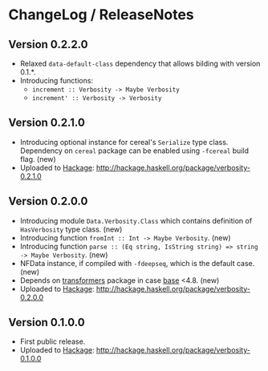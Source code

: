 # ChangeLog / ReleaseNotes


## Version 0.2.2.0

* Relaxed `data-default-class` dependency that allows bilding with version
  0.1.\*.
* Introducing functions:
    * `increment :: Verbosity -> Maybe Verbosity`
    * `increment' :: Verbosity -> Verbosity`

## Version 0.2.1.0

* Introducing optional instance for cereal's `Serialize` type class. Dependency
  on `cereal` package can be enabled using `-fcereal` build flag. (new)
* Uploaded to [Hackage][]: <http://hackage.haskell.org/package/verbosity-0.2.1.0>


## Version 0.2.0.0

* Introducing module `Data.Verbosity.Class` which contains definition of
  `HasVerbosity` type class. (new)
* Introducing function `fromInt :: Int -> Maybe Verbosity`. (new)
* Introducing function
  `parse :: (Eq string, IsString string) => string -> Maybe Verbosity`. (new)
* NFData instance, if compiled with `-fdeepseq`, which is the default case.
  (new)
* Depends on [transformers][] package in case [base][] <4.8. (new)
* Uploaded to [Hackage][]: <http://hackage.haskell.org/package/verbosity-0.2.0.0>


## Version 0.1.0.0

* First public release.
* Uploaded to [Hackage][]: <http://hackage.haskell.org/package/verbosity-0.1.0.0>


[base]:
  http://hackage.haskell.org/package/base
  "base package on Hackage"
[Hackage]:
  http://hackage.haskell.org/
  "HackageDB (or just Hackage) is a collection of releases of Haskell packages."
[transformers]:
  http://hackage.haskell.org/package/transformers
  "transformers package on Hackage"
